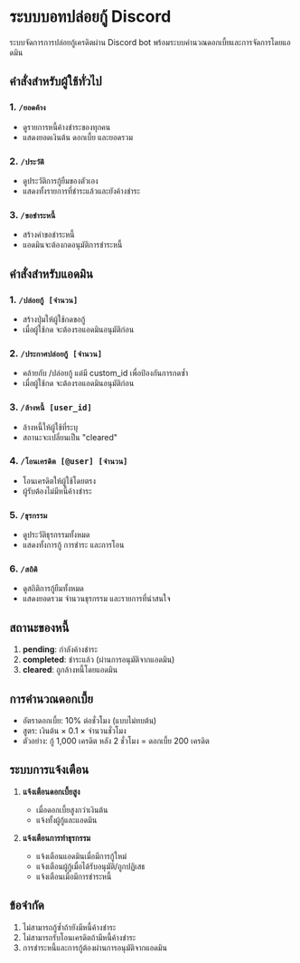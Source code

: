 # ระบบบอทปล่อยกู้ Discord

ระบบจัดการการปล่อยกู้เครดิตผ่าน Discord bot พร้อมระบบคำนวณดอกเบี้ยและการจัดการโดยแอดมิน

## คำสั่งสำหรับผู้ใช้ทั่วไป

### 1. `/ยอดค้าง`
- ดูรายการหนี้ค้างชำระของทุกคน
- แสดงยอดเงินต้น ดอกเบี้ย และยอดรวม

### 2. `/ประวัติ`
- ดูประวัติการกู้ยืมของตัวเอง
- แสดงทั้งรายการที่ชำระแล้วและยังค้างชำระ

### 3. `/ขอชำระหนี้`
- สร้างคำขอชำระหนี้
- แอดมินจะต้องกดอนุมัติการชำระหนี้

## คำสั่งสำหรับแอดมิน

### 1. `/ปล่อยกู้ [จำนวน]`
- สร้างปุ่มให้ผู้ใช้กดขอกู้
- เมื่อผู้ใช้กด จะต้องรอแอดมินอนุมัติก่อน

### 2. `/ประกาศปล่อยกู้ [จำนวน]`
- คล้ายกับ /ปล่อยกู้ แต่มี custom_id เพื่อป้องกันการกดซ้ำ
- เมื่อผู้ใช้กด จะต้องรอแอดมินอนุมัติก่อน

### 3. `/ล้างหนี้ [user_id]`
- ล้างหนี้ให้ผู้ใช้ที่ระบุ
- สถานะจะเปลี่ยนเป็น "cleared"

### 4. `/โอนเครดิต [@user] [จำนวน]`
- โอนเครดิตให้ผู้ใช้โดยตรง
- ผู้รับต้องไม่มีหนี้ค้างชำระ

### 5. `/ธุรกรรม`
- ดูประวัติธุรกรรมทั้งหมด
- แสดงทั้งการกู้ การชำระ และการโอน

### 6. `/สถิติ`
- ดูสถิติการกู้ยืมทั้งหมด
- แสดงยอดรวม จำนวนธุรกรรม และรายการที่น่าสนใจ

## สถานะของหนี้

1. **pending**: กำลังค้างชำระ
2. **completed**: ชำระแล้ว (ผ่านการอนุมัติจากแอดมิน)
3. **cleared**: ถูกล้างหนี้โดยแอดมิน

## การคำนวณดอกเบี้ย

- อัตราดอกเบี้ย: 10% ต่อชั่วโมง (แบบไม่ทบต้น)
- สูตร: เงินต้น × 0.1 × จำนวนชั่วโมง
- ตัวอย่าง: กู้ 1,000 เครดิต หลัง 2 ชั่วโมง = ดอกเบี้ย 200 เครดิต

## ระบบการแจ้งเตือน

1. **แจ้งเตือนดอกเบี้ยสูง**
   - เมื่อดอกเบี้ยสูงกว่าเงินต้น
   - แจ้งทั้งผู้กู้และแอดมิน

2. **แจ้งเตือนการทำธุรกรรม**
   - แจ้งเตือนแอดมินเมื่อมีการกู้ใหม่
   - แจ้งเตือนผู้กู้เมื่อได้รับอนุมัติ/ถูกปฏิเสธ
   - แจ้งเตือนเมื่อมีการชำระหนี้

## ข้อจำกัด

1. ไม่สามารถกู้ซ้ำถ้ายังมีหนี้ค้างชำระ
2. ไม่สามารถรับโอนเครดิตถ้ามีหนี้ค้างชำระ
3. การชำระหนี้และการกู้ต้องผ่านการอนุมัติจากแอดมิน
